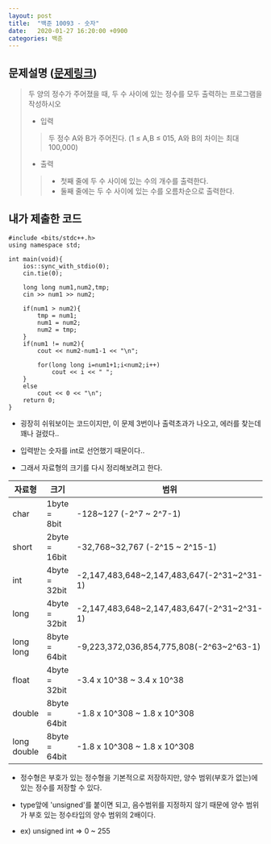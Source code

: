 ```yaml
---
layout: post
title:  "백준 10093 - 숫자"
date:   2020-01-27 16:20:00 +0900
categories: 백준
--- 
```


## 문제설명 ([문제링크](https://www.acmicpc.net/problem/10093))
> 두 양의 정수가 주어졌을 때, 두 수 사이에 있는 정수를 모두 출력하는 프로그램을 작성하시오
> - 입력 
>> 두 정수 A와 B가 주어진다. (1 ≤ A,B ≤ 015, A와 B의 차이는 최대 100,000)
> - 출력
>> - 첫째 줄에 두 수 사이에 있는 수의 개수를 출력한다.
>> - 둘째 줄에는 두 수 사이에 있는 수를 오름차순으로 출력한다.


## 내가 제출한 코드
```
#include <bits/stdc++.h>
using namespace std;

int main(void){
    ios::sync_with_stdio(0);
    cin.tie(0);
    
    long long num1,num2,tmp;
    cin >> num1 >> num2;
    
    if(num1 > num2){
        tmp = num1;
        num1 = num2;
        num2 = tmp;
    }
    if(num1 != num2){
        cout << num2-num1-1 << "\n";
    
        for(long long i=num1+1;i<num2;i++)
            cout << i << " ";
    }
    else 
        cout << 0 << "\n";
    return 0;
}
```

* 굉장히 쉬워보이는 코드이지만, 이 문제 3번이나 출력초과가 나오고, 에러를 찾는데 꽤나 걸렸다..

* 입력받는 숫자를 int로 선언했기 때문이다..

* 그래서 자료형의 크기를 다시 정리해보려고 한다.

|자료형|크기|범위|
|------|---|---|
|char|1byte = 8bit|-128~127 (-2^7 ~ 2^7-1)|
|short|2byte = 16bit|-32,768~32,767 (-2^15 ~ 2^15-1)|
|int|4byte = 32bit|-2,147,483,648~2,147,483,647(-2^31~2^31-1)|
|long|4byte = 32bit|-2,147,483,648~2,147,483,647(-2^31~2^31-1)|
|long long|8byte = 64bit|-9,223,372,036,854,775,808(-2^63~2^63-1)|
|float|4byte = 32bit|-3.4 x 10^38 ~ 3.4 x 10^38|
|double|8byte = 64bit|-1.8 x 10^308 ~ 1.8 x 10^308|
|long double|8byte = 64bit|-1.8 x 10^308 ~ 1.8 x 10^308|

* 정수형은 부호가 있는 정수형을 기본적으로 저장하지만, 양수 범위(부호가 없는)에 있는 정수를 저장할 수 있다.

* type앞에 'unsigned'를 붙이면 되고, 음수범위를 지정하지 않기 때문에 양수 범위가 부호 있는 정수타입의 양수 범위의 2배이다. 

* ex) unsigned int => 0 ~ 255


